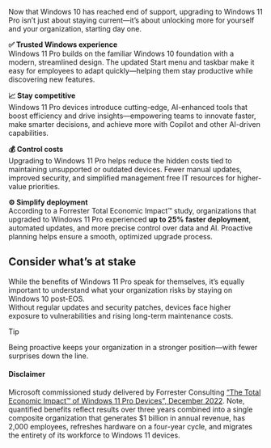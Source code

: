 Now that Windows 10 has reached end of support, upgrading to Windows 11 Pro isn’t just about staying current—it’s about unlocking more for yourself and your organization, starting day one.

**✅ Trusted Windows experience**  
Windows 11 Pro builds on the familiar Windows 10 foundation with a modern, streamlined design. The updated Start menu and taskbar make it easy for employees to adapt quickly—helping them stay productive while discovering new features.

**📈 Stay competitive**  
Windows 11 Pro devices introduce cutting-edge, AI-enhanced tools that boost efficiency and drive insights—empowering teams to innovate faster, make smarter decisions, and achieve more with Copilot and other AI-driven capabilities.

**💰 Control costs**  
Upgrading to Windows 11 Pro helps reduce the hidden costs tied to maintaining unsupported or outdated devices. Fewer manual updates, improved security, and simplified management free IT resources for higher-value priorities.

**⚙️ Simplify deployment**  
According to a Forrester Total Economic Impact™ study, organizations that upgraded to Windows 11 Pro experienced **up to 25% faster deployment**, automated updates, and more precise control over data and AI. Proactive planning helps ensure a smooth, optimized upgrade process.

## Consider what’s at stake

While the benefits of Windows 11 Pro speak for themselves, it’s equally important to understand what your organization risks by staying on Windows 10 post-EOS.  
Without regular updates and security patches, devices face higher exposure to vulnerabilities and rising long-term maintenance costs.

> [!TIP]
> Being proactive keeps your organization in a stronger position—with fewer surprises down the line.

#### Disclaimer 

Microsoft commissioned study delivered by Forrester Consulting [“The Total Economic Impact™ of Windows 11 Pro Devices”, December 2022](https://query.prod.cms.rt.microsoft.com/cms/api/am/binary/RE4Vrvx). Note, quantified benefits reflect results over three years combined into a single composite organization that generates $1 billion in annual revenue, has 2,000 employees, refreshes hardware on a four-year cycle, and migrates the entirety of its workforce to Windows 11 devices.